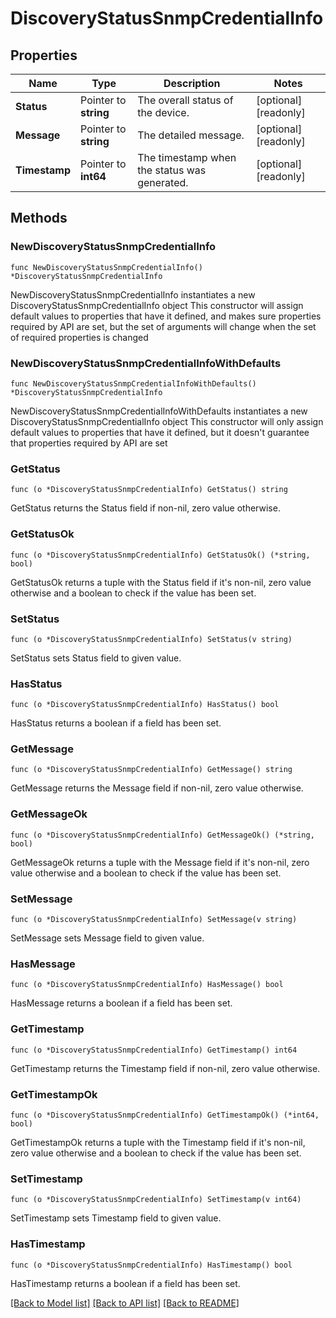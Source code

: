 # DiscoveryStatusSnmpCredentialInfo

## Properties

Name | Type | Description | Notes
------------ | ------------- | ------------- | -------------
**Status** | Pointer to **string** | The overall status of the device. | [optional] [readonly] 
**Message** | Pointer to **string** | The detailed message. | [optional] [readonly] 
**Timestamp** | Pointer to **int64** | The timestamp when the status was generated. | [optional] [readonly] 

## Methods

### NewDiscoveryStatusSnmpCredentialInfo

`func NewDiscoveryStatusSnmpCredentialInfo() *DiscoveryStatusSnmpCredentialInfo`

NewDiscoveryStatusSnmpCredentialInfo instantiates a new DiscoveryStatusSnmpCredentialInfo object
This constructor will assign default values to properties that have it defined,
and makes sure properties required by API are set, but the set of arguments
will change when the set of required properties is changed

### NewDiscoveryStatusSnmpCredentialInfoWithDefaults

`func NewDiscoveryStatusSnmpCredentialInfoWithDefaults() *DiscoveryStatusSnmpCredentialInfo`

NewDiscoveryStatusSnmpCredentialInfoWithDefaults instantiates a new DiscoveryStatusSnmpCredentialInfo object
This constructor will only assign default values to properties that have it defined,
but it doesn't guarantee that properties required by API are set

### GetStatus

`func (o *DiscoveryStatusSnmpCredentialInfo) GetStatus() string`

GetStatus returns the Status field if non-nil, zero value otherwise.

### GetStatusOk

`func (o *DiscoveryStatusSnmpCredentialInfo) GetStatusOk() (*string, bool)`

GetStatusOk returns a tuple with the Status field if it's non-nil, zero value otherwise
and a boolean to check if the value has been set.

### SetStatus

`func (o *DiscoveryStatusSnmpCredentialInfo) SetStatus(v string)`

SetStatus sets Status field to given value.

### HasStatus

`func (o *DiscoveryStatusSnmpCredentialInfo) HasStatus() bool`

HasStatus returns a boolean if a field has been set.

### GetMessage

`func (o *DiscoveryStatusSnmpCredentialInfo) GetMessage() string`

GetMessage returns the Message field if non-nil, zero value otherwise.

### GetMessageOk

`func (o *DiscoveryStatusSnmpCredentialInfo) GetMessageOk() (*string, bool)`

GetMessageOk returns a tuple with the Message field if it's non-nil, zero value otherwise
and a boolean to check if the value has been set.

### SetMessage

`func (o *DiscoveryStatusSnmpCredentialInfo) SetMessage(v string)`

SetMessage sets Message field to given value.

### HasMessage

`func (o *DiscoveryStatusSnmpCredentialInfo) HasMessage() bool`

HasMessage returns a boolean if a field has been set.

### GetTimestamp

`func (o *DiscoveryStatusSnmpCredentialInfo) GetTimestamp() int64`

GetTimestamp returns the Timestamp field if non-nil, zero value otherwise.

### GetTimestampOk

`func (o *DiscoveryStatusSnmpCredentialInfo) GetTimestampOk() (*int64, bool)`

GetTimestampOk returns a tuple with the Timestamp field if it's non-nil, zero value otherwise
and a boolean to check if the value has been set.

### SetTimestamp

`func (o *DiscoveryStatusSnmpCredentialInfo) SetTimestamp(v int64)`

SetTimestamp sets Timestamp field to given value.

### HasTimestamp

`func (o *DiscoveryStatusSnmpCredentialInfo) HasTimestamp() bool`

HasTimestamp returns a boolean if a field has been set.


[[Back to Model list]](../README.md#documentation-for-models) [[Back to API list]](../README.md#documentation-for-api-endpoints) [[Back to README]](../README.md)


